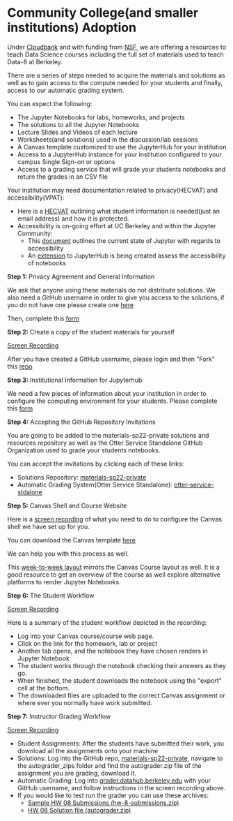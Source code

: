 # Community College(and smaller institutions) Adoption

Under [Cloudbank](https://www.cloudbank.org/) and with funding from [NSF](https://www.nsf.gov/), we are offering a resources to teach Data Science courses including the full set of materials used to teach Data-8 at Berkeley.

There are a series of steps needed to acquire the materials and solutions as well as to gain access to the compute needed for your students and finally, access to our automatic grading system.

You can expect the following:
- The Jupyter Notebooks for labs, homeworks, and projects
- The solutions to all the Jupyter Notebooks
- Lecture Slides and Videos of each lecture
- Worksheets(and solutions) used in the discussion/lab sessions
- A Canvas template customized to use the JupyterHub for your institution
- Access to a JupyterHub instance for your institution configured to your campus Single Sign-on or options
- Access to a grading service that will grade your students notebooks and return the grades in an CSV file

Your institution may need documentation related to privacy(HECVAT) and accessibility(VPAT):
- Here is a [HECVAT](https://docs.google.com/spreadsheets/d/18_Q1b0tisNkQeyj1ibEuvq2Nq7DIF99v/edit?gid=1214776280#gid=1214776280) outlining what student information is needed(just an email address) and how it is protected.
- Accessibility is on-going effort at UC Berkeley and within the Jupyter Community:
    - This [document](https://jupyter-accessibility.readthedocs.io/en/latest/resources/JupyterLab-a11y-statement.html) outlines the current state of Jupyter with regards to accessibility
    - An [extension](https://a11y.datahub.berkeley.edu/) to JupyterHub is being created assess the accessibility of notebooks

**Step 1:**  Privacy Agreement and General Information

We ask that anyone using these materials do not distribute solutions. We also need a GitHub username in order to give you access to the solutions, if you do not have one please create one [here](https://github.com)

Then, complete this [form](https://forms.gle/3gbJQcQNKkYfbW2S7)

**Step 2:** Create a copy of the student materials for yourself

[Screen Recording](https://drive.google.com/file/d/1OODEHdngTajW_kRKTMrVZw9nS4_iiZrq/view?usp=drive_link)

After you have created a GitHub username, please login and then "Fork" this [repo](https://github.com/data-8/materials-sp22)


**Step 3:** Institutional Information for Jupyterhub

We need a few pieces of information about your institution in order to configure the computing environment for your students. Please complete this [form](https://forms.gle/aj2KVirKRFMcQGzd6)

**Step 4:** Accepting the GitHub Repository Invitations

You are going to be added to the materials-sp22-private solutions and resources repository as well as the Otter Service Standalone GitHub Organization used to grade your students notebooks.

You can accept the invitations by clicking each of these links:
- Solutions Repository: [materials-sp22-private](https://github.com/data-8/materials-sp22-private)
- Automatic Grading System(Otter Service Standalone): [otter-service-stdalone](https://github.com/orgs/otter-service-stdalone)

**Step 5:** Canvas Shell and Course Website

Here is a [screen recording](https://drive.google.com/file/d/1rBG97FUwMdV3QQas7znuH8pud-KC8yPM/view?usp=drive_link) of what you need to do to configure the Canvas shell we have set up for you.

You can download the Canvas template [here](https://drive.google.com/file/d/167mhYuq3msva3TO3agFr2jVlPMuzcusw/view?usp=drive_link)

We can help you with this process as well.

This [week-to-week layout](https://www.data8.org/materials-sp22/demo.html) mirrors the Canvas Course layout as well. It is a good resource to get an overview of the course as well explore alternative platforms to render Jupyter Notebooks.

**Step 6:** The Student Workflow

[Screen Recording](https://drive.google.com/file/d/1flQlOZ6ViM0S7S0k0-ZLFZsFNY5ZXMON/view?usp=drive_link)

Here is a summary of the student workflow depicted in the recording:
- Log into your Canvas course/course web page.
- Click on the link for the homework, lab or project
- Another tab opens, and the notebook they have chosen renders in Jupyter Notebook
- The student works through the notebook checking their answers as they go.
- When finished, the student downloads the notebook using the "export" cell at the bottom.
- The downloaded files are uploaded to the correct Canvas assignment or where ever you normally have work submitted.

**Step 7:** Instructor Grading Workflow

[Screen Recording](https://drive.google.com/file/d/1-r1kuUutn7ZXl3lSUgBbZAxLFuHoeFPp/view?usp=drive_link)

- Student Assignments: After the students have submitted their work, you download all the assignments onto your machine
- Solutions: Log into the GitHub repo, [materials-sp22-private](https://github.com/data-8/materials-sp22-private), navigate to the autograder_zips folder and find the autograder.zip file of the assignment you are grading, download it.
- Automatic Grading: Log into [grader.datahub.berkeley.edu](https://grader.datahub.berkeley.edu) with your GitHub username, and follow instructions in the screen recording above.
- If you would like to test run the grader you can use these archives:
    - [Sample HW 08 Submissions (hw-8-submissions.zip)](hw-8-submissions.zip)
    - [HW 08 Solution file (autograder.zip)](autograder.zip)
